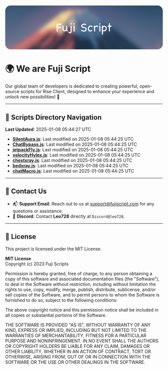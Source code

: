 ![Banner](.github/b.webp)

# 🌍 **We are Fuji Script**

Our global team of developers is dedicated to creating powerful, open-source scripts for Rise Client, designed to enhance your experience and unlock new possibilities! 🌟

---
<!-- SCRIPTS_NAVIGATION_START -->
## 📂 **Scripts Directory Navigation**

**Last Updated**: 2025-01-08 05:44:27 UTC

- **[SilentAura.js](scripts/SilentAura.js)**: Last modified on 2025-01-08 05:44:25 UTC
- **[ChatBypass.js](scripts/ChatBypass.js)**: Last modified on 2025-01-08 05:44:25 UTC
- **[jetpackFly.js](scripts/jetpackFly.js)**: Last modified on 2025-01-08 05:44:25 UTC
- **[velocityHylex.js](scripts/velocityHylex.js)**: Last modified on 2025-01-08 05:44:25 UTC
- **[chestxray.js](scripts/chestxray.js)**: Last modified on 2025-01-08 05:44:25 UTC
- **[bedxray.js](scripts/bedxray.js)**: Last modified on 2025-01-08 05:44:25 UTC
- **[chatMacro.js](scripts/chatMacro.js)**: Last modified on 2025-01-08 05:44:25 UTC

<!-- SCRIPTS_NAVIGATION_END -->

---

## 💬 **Contact Us**  
- 📬 **Support Email**: Reach out to us at [support@fujiscript.com](mailto:support@fujiscript.com) for any questions or assistance.  
- 💬 **Discord**: Contact **Leo728** directly at `Discord@leo728`.

---

## 📜 **License**

This project is licensed under the MIT License.  

**MIT License**  
Copyright (c) 2023 Fuji Scripts  

Permission is hereby granted, free of charge, to any person obtaining a copy of this software and associated documentation files (the "Software"), to deal in the Software without restriction, including without limitation the rights to use, copy, modify, merge, publish, distribute, sublicense, and/or sell copies of the Software, and to permit persons to whom the Software is furnished to do so, subject to the following conditions:  

The above copyright notice and this permission notice shall be included in all copies or substantial portions of the Software.  

THE SOFTWARE IS PROVIDED "AS IS", WITHOUT WARRANTY OF ANY KIND, EXPRESS OR IMPLIED, INCLUDING BUT NOT LIMITED TO THE WARRANTIES OF MERCHANTABILITY, FITNESS FOR A PARTICULAR PURPOSE AND NONINFRINGEMENT. IN NO EVENT SHALL THE AUTHORS OR COPYRIGHT HOLDERS BE LIABLE FOR ANY CLAIM, DAMAGES OR OTHER LIABILITY, WHETHER IN AN ACTION OF CONTRACT, TORT OR OTHERWISE, ARISING FROM, OUT OF OR IN CONNECTION WITH THE SOFTWARE OR THE USE OR OTHER DEALINGS IN THE SOFTWARE.  

